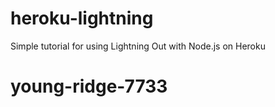 heroku-lightning
================

Simple tutorial for using Lightning Out with Node.js on Heroku

# young-ridge-7733
